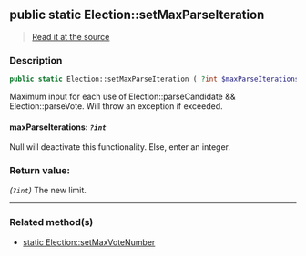 ## public static Election::setMaxParseIteration

> [Read it at the source](https://github.com/julien-boudry/Condorcet/blob/master/src/Election.php#L75)

### Description    

```php
public static Election::setMaxParseIteration ( ?int $maxParseIterations ): ?int
```

Maximum input for each use of Election::parseCandidate && Election::parseVote. Will throw an exception if exceeded.
    

#### **maxParseIterations:** *`?int`*   
Null will deactivate this functionality. Else, enter an integer.    


### Return value:   

*(`?int`)* The new limit.


---------------------------------------

### Related method(s)      

* [static Election::setMaxVoteNumber](/Docs/ApiReferences/Election%20Class/public%20static%20Election--setMaxVoteNumber.md)    
